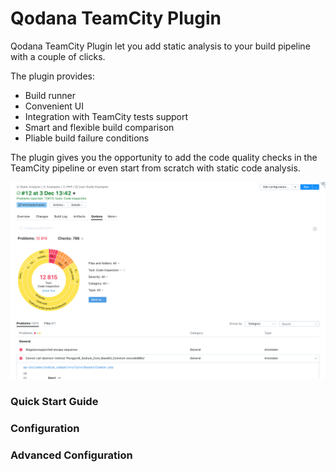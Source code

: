 # Qodana TeamCity Plugin

Qodana TeamCity Plugin let you add static analysis to your build pipeline with a couple of clicks.

The plugin provides:
* Build runner
* Convenient UI
* Integration with TeamCity tests support
* Smart and flexible build comparison
* Pliable build failure conditions

The plugin gives you the opportunity to add the code quality checks in the TeamCity pipeline or even start from 
scratch with static code analysis.

![Build Tab](resources/tab.png)

### Quick Start Guide

### Configuration

### Advanced Configuration 



